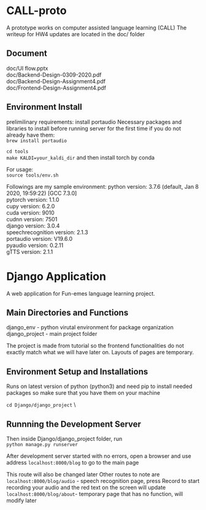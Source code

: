 # CALL-proto
A prototype works on computer assisted language learning (CALL)
The writeup for HW4 updates are located in the doc/ folder

## Document
doc/UI flow.pptx \
doc/Backend-Design-0309-2020.pdf \
doc/Backend-Design-Assignment4.pdf \
doc/Frontend-Design-Assignment4.pdf

## Environment Install

prelimilinary requirements: install portaudio
Necessary packages and libraries to install before running server for the first time if you do not already have them: \
`brew install portaudio`

`cd tools` \
`make KALDI=your_kaldi_dir`
and then install torch by conda

For usage: \
`source tools/env.sh`

Followings are my sample environment:
python version: 3.7.6 (default, Jan  8 2020, 19:59:22)  [GCC 7.3.0] \
pytorch version: 1.1.0 \
cupy version: 6.2.0 \
cuda version: 9010 \
cudnn version: 7501 \
django version: 3.0.4 \
speechrecognition version: 2.1.3 \
portaudio version: V19.6.0 \
pyaudio version: 0.2.11 \
gTTS version: 2.1.1


# Django Application
A web application for Fun-emes language learning project.

## Main Directories and Functions
django_env - python virutal environment for package organization
django_project - main project folder

The project is made from tutorial so the frontend functionalities do not exactly match what we will have later on. Layouts of pages are temporary.

## Environment Setup and Installations
Runs on latest version of python (python3) and need pip to install needed packages so make sure that you have them on your machine

`cd Django/django_project` \


## Runnning the Development Server

Then inside Django/django_project folder, run \
`python manage.py runserver`

After development server started with no errors, open a browser and use address `localhost:8000/blog` to go to the main page

This route will also be changed later
Other routes to note are
`localhost:8000/blog/audio` - speech recognition page, press Record to start recording your audio and the red text on the screen will update
`localhost:8000/blog/about`- temporary page that has no function, will modify later
